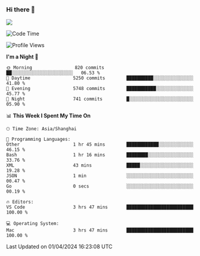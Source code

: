 ### Hi there 👋

<!--
**JJAYCHEN1e/jjaychen1e** is a ✨ _special_ ✨ repository because its `README.md` (this file) appears on your GitHub profile.

Here are some ideas to get you started:

- 🔭 I’m currently working on ...
- 🌱 I’m currently learning ...
- 👯 I’m looking to collaborate on ...
- 🤔 I’m looking for help with ...
- 💬 Ask me about ...
- 📫 How to reach me: ...
- 😄 Pronouns: ...
- ⚡ Fun fact: ...
-->

[![](https://github-readme-stats.vercel.app/api?username=jjaychen1e&show_icons=true)](https://github.com/jjaychen1e/github-readme-stats?count_private=true)

<!--START_SECTION:waka-->
![Code Time](http://img.shields.io/badge/Code%20Time-1%2C093%20hrs%2018%20mins-blue)

![Profile Views](http://img.shields.io/badge/Profile%20Views-2-blue)

**I'm a Night 🦉** 

```text
🌞 Morning                820 commits         ██░░░░░░░░░░░░░░░░░░░░░░░   06.53 % 
🌆 Daytime                5250 commits        ██████████░░░░░░░░░░░░░░░   41.80 % 
🌃 Evening                5748 commits        ███████████░░░░░░░░░░░░░░   45.77 % 
🌙 Night                  741 commits         █░░░░░░░░░░░░░░░░░░░░░░░░   05.90 % 
```


📊 **This Week I Spent My Time On** 

```text
🕑︎ Time Zone: Asia/Shanghai

💬 Programming Languages: 
Other                    1 hr 45 mins        ████████████░░░░░░░░░░░░░   46.15 % 
Bash                     1 hr 16 mins        ████████░░░░░░░░░░░░░░░░░   33.76 % 
XML                      43 mins             █████░░░░░░░░░░░░░░░░░░░░   19.28 % 
JSON                     1 min               ░░░░░░░░░░░░░░░░░░░░░░░░░   00.47 % 
Go                       0 secs              ░░░░░░░░░░░░░░░░░░░░░░░░░   00.19 % 

🔥 Editors: 
VS Code                  3 hrs 47 mins       █████████████████████████   100.00 % 

💻 Operating System: 
Mac                      3 hrs 47 mins       █████████████████████████   100.00 % 
```


 Last Updated on 01/04/2024 16:23:08 UTC
<!--END_SECTION:waka-->
